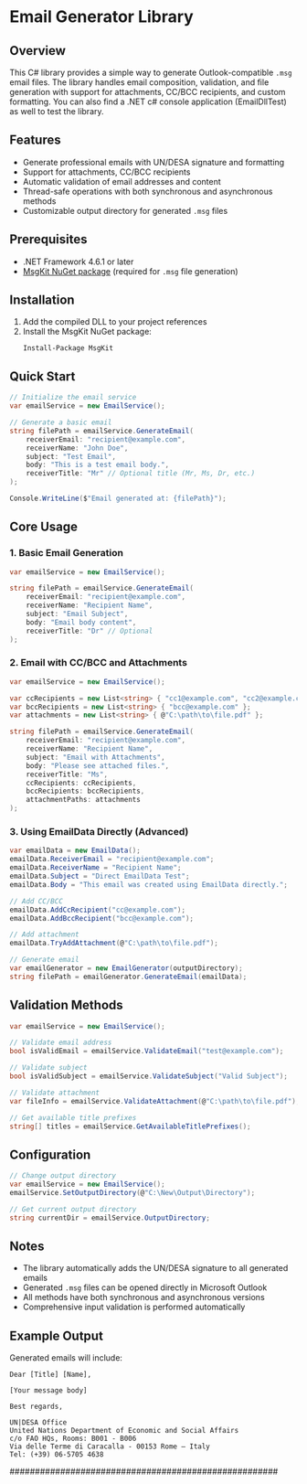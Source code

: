 # Email Generator Library 

## Overview

This C# library provides a simple way to generate Outlook-compatible `.msg` email files. The library handles email composition, validation, and file generation with support for attachments, CC/BCC recipients, and custom formatting.
You can also find a .NET c# console application (EmailDllTest) as well to test the library.

## Features

- Generate professional emails with UN/DESA signature and formatting
- Support for attachments, CC/BCC recipients
- Automatic validation of email addresses and content
- Thread-safe operations with both synchronous and asynchronous methods
- Customizable output directory for generated `.msg` files

## Prerequisites

- .NET Framework 4.6.1 or later
- [MsgKit NuGet package](https://www.nuget.org/packages/MsgKit/) (required for `.msg` file generation)

## Installation

1. Add the compiled DLL to your project references
2. Install the MsgKit NuGet package:
   ```
   Install-Package MsgKit
   ```

## Quick Start

```csharp
// Initialize the email service
var emailService = new EmailService();

// Generate a basic email
string filePath = emailService.GenerateEmail(
    receiverEmail: "recipient@example.com",
    receiverName: "John Doe",
    subject: "Test Email",
    body: "This is a test email body.",
    receiverTitle: "Mr" // Optional title (Mr, Ms, Dr, etc.)
);

Console.WriteLine($"Email generated at: {filePath}");
```

## Core Usage

### 1. Basic Email Generation

```csharp
var emailService = new EmailService();

string filePath = emailService.GenerateEmail(
    receiverEmail: "recipient@example.com",
    receiverName: "Recipient Name",
    subject: "Email Subject",
    body: "Email body content",
    receiverTitle: "Dr" // Optional
);
```

### 2. Email with CC/BCC and Attachments

```csharp
var emailService = new EmailService();

var ccRecipients = new List<string> { "cc1@example.com", "cc2@example.com" };
var bccRecipients = new List<string> { "bcc@example.com" };
var attachments = new List<string> { @"C:\path\to\file.pdf" };

string filePath = emailService.GenerateEmail(
    receiverEmail: "recipient@example.com",
    receiverName: "Recipient Name",
    subject: "Email with Attachments",
    body: "Please see attached files.",
    receiverTitle: "Ms",
    ccRecipients: ccRecipients,
    bccRecipients: bccRecipients,
    attachmentPaths: attachments
);
```

### 3. Using EmailData Directly (Advanced)

```csharp
var emailData = new EmailData();
emailData.ReceiverEmail = "recipient@example.com";
emailData.ReceiverName = "Recipient Name";
emailData.Subject = "Direct EmailData Test";
emailData.Body = "This email was created using EmailData directly.";

// Add CC/BCC
emailData.AddCcRecipient("cc@example.com");
emailData.AddBccRecipient("bcc@example.com");

// Add attachment
emailData.TryAddAttachment(@"C:\path\to\file.pdf");

// Generate email
var emailGenerator = new EmailGenerator(outputDirectory);
string filePath = emailGenerator.GenerateEmail(emailData);
```

## Validation Methods

```csharp
var emailService = new EmailService();

// Validate email address
bool isValidEmail = emailService.ValidateEmail("test@example.com");

// Validate subject
bool isValidSubject = emailService.ValidateSubject("Valid Subject");

// Validate attachment
var fileInfo = emailService.ValidateAttachment(@"C:\path\to\file.pdf");

// Get available title prefixes
string[] titles = emailService.GetAvailableTitlePrefixes();
```

## Configuration

```csharp
// Change output directory
var emailService = new EmailService();
emailService.SetOutputDirectory(@"C:\New\Output\Directory");

// Get current output directory
string currentDir = emailService.OutputDirectory;
```

## Notes

- The library automatically adds the UN/DESA signature to all generated emails
- Generated `.msg` files can be opened directly in Microsoft Outlook
- All methods have both synchronous and asynchronous versions
- Comprehensive input validation is performed automatically

## Example Output

Generated emails will include:
```
Dear [Title] [Name],

[Your message body]

Best regards,

UN|DESA Office
United Nations Department of Economic and Social Affairs
c/o FAO HQs, Rooms: B001 - B006
Via delle Terme di Caracalla - 00153 Rome – Italy
Tel: (+39) 06-5705 4638
```
#####################################################
